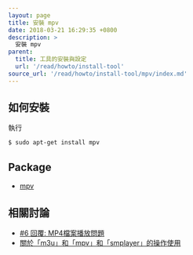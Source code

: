 ```yaml
---
layout: page
title: 安裝 mpv
date: 2018-03-21 16:29:35 +0800
description: >
  安裝 mpv
parent:
  title: 工具的安裝與設定
  url: '/read/howto/install-tool'
source_url: '/read/howto/install-tool/mpv/index.md'
---
```



## 如何安裝

執行

``` sh
$ sudo apt-get install mpv
```


## Package

* [mpv](https://packages.ubuntu.com/bionic/mpv)


## 相關討論

* [#6 回覆: MP4檔案播放問題](https://www.ubuntu-tw.org/modules/newbb/viewtopic.php?post_id=359478#forumpost359478)
* [關於「m3u」和「mpv」和「smplayer」的操作使用](https://www.ubuntu-tw.org/modules/newbb/viewtopic.php?post_id=357582#forumpost357582)
